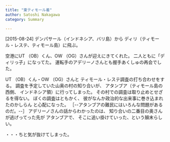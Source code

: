 ```yaml
---
title: "東ティモール着"
author: Satoshi Nakagawa
category: Summary

---
```


[2015-08-24]  デンパサール（インドネシア、バリ島）から
ディリ（ティモール・レステ、ティモール島）に飛ぶ。

 空港にUT （OB）くん、OW （OG）さんが迎えにきてくれた。
二人ともに「ディリっ子」になってた。
運転手のアデリーノさんとも握手あくしゅの再会でした。

<!--more-->

 UT （OB）くん・OW （OG）さんと
ティモール・レステ調査の打ち合わせをする。
調査を予定していた山奥の村の知り合いが、
アタンブア（ティモール島の西側、
インドネシア領）に行ってしまった。
その村での調査は取り止めとせざるを得ない。
ぼくの調査はともかく、
彼がなんか政治的な出来事に巻き込まれたのかしらん
と心配になった。
［--アタンブアの難民にはいろんな問題があるのだ。--］
アデリーノさんの話からわかったのは、
知り合いの二番目の奥さんが逃げってった先が
アタンブアで、
そこに追い掛けていった、という顛末らしい。

 ・・・ちと気が抜けてしまった。

